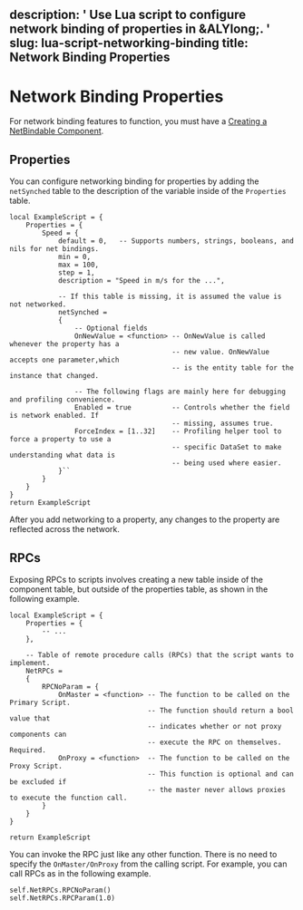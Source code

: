 description: ' Use Lua script to configure network binding of properties in &ALYlong;. '
slug: lua-script-networking-binding
title: Network Binding Properties
---
# Network Binding Properties<a name="lua-script-networking-binding"></a>

For network binding features to function, you must have a [Creating a NetBindable Component](network-replicas-binding.md)\.

## Properties<a name="lua-script-networking-binding-properties"></a>

You can configure networking binding for properties by adding the `netSynched` table to the description of the variable inside of the `Properties` table\.

```
local ExampleScript = {
    Properties = {
        Speed = {
            default = 0,   -- Supports numbers, strings, booleans, and nils for net bindings.
            min = 0,
            max = 100,
            step = 1,
            description = "Speed in m/s for the ...",
 
            -- If this table is missing, it is assumed the value is not networked.
            netSynched =
            {
                -- Optional fields
                OnNewValue = <function> -- OnNewValue is called whenever the property has a
                                        -- new value. OnNewValue accepts one parameter,which
                                        -- is the entity table for the instance that changed.
 
                -- The following flags are mainly here for debugging and profiling convenience.
                Enabled = true          -- Controls whether the field is network enabled. If 
                                        -- missing, assumes true.
                ForceIndex = [1..32]    -- Profiling helper tool to force a property to use a
                                        -- specific DataSet to make understanding what data is 
                                        -- being used where easier.
            }``
        }
    }
}
return ExampleScript
```

After you add networking to a property, any changes to the property are reflected across the network\.

## RPCs<a name="lua-script-networking-binding-rpcs"></a>

Exposing RPCs to scripts involves creating a new table inside of the component table, but outside of the properties table, as shown in the following example\.

```
local ExampleScript = {
    Properties = {
        -- ...
    },
  
    -- Table of remote procedure calls (RPCs) that the script wants to implement.
    NetRPCs =
    {
        RPCNoParam = {
            OnMaster = <function> -- The function to be called on the Primary Script.
                                  -- The function should return a bool value that 
                                  -- indicates whether or not proxy components can 
                                  -- execute the RPC on themselves. Required.
            OnProxy = <function>  -- The function to be called on the Proxy Script. 
                                  -- This function is optional and can be excluded if 
                                  -- the master never allows proxies to execute the function call.
        }
    }
}
 
return ExampleScript
```

You can invoke the RPC just like any other function\. There is no need to specify the `OnMaster/OnProxy` from the calling script\. For example, you can call RPCs as in the following example\.

```
self.NetRPCs.RPCNoParam()
self.NetRPCs.RPCParam(1.0)
```